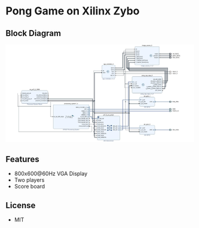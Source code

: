 # Pong Game on Xilinx Zybo
## Block Diagram
![Block Diagram](https://github.com/JimiZhou/Pong-Game-on-Zybo/blob/master/Block-Diagram.jpg)
## Features
- 800x600@60Hz VGA Display
- Two players
- Score board

## License

- MIT
